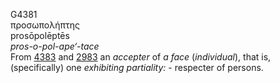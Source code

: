 <body>
  <p>G4381<br>  προσωπολήπτης  <br> prosōpolēptēs  <br><i>pros-o-pol-ape‘-tace </i><br>From <a href="g4383.htm">4383</a> and <a href="g2983.htm">2983</a>  an <i>accepter</i> of <i>a</i> <i>face</i> (<i>individual</i>), that is, (specifically) one <i>exhibiting</i> <i>partiality:</i> - respecter of persons.<br></p>
 </body>